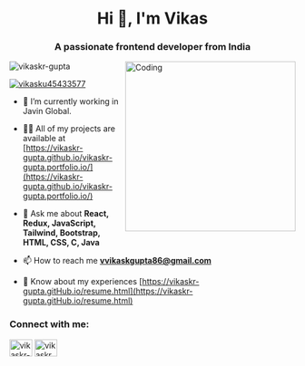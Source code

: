<!-- [![MasterHead](https://www.web-design-berwick.com.au/img/website-design-berwick.gif
)](https://vikaskr-gupta.io
) -->
<!-- https://rahuldkjain.github.io/gh-profile-readme-generator/ -->
<h1 align="center">Hi 👋, I'm Vikas</h1>
<h3 align="center">A passionate frontend developer from India</h3>

<img align="right" alt="Coding" width="300" src="https://i.giphy.com/media/KZLfJCaSY7jM0GTc5i/giphy.webp">

<p align="left"> <img src="https://komarev.com/ghpvc/?username=vikaskr-gupta&label=Profile%20views&color=0e75b6&style=flat" alt="vikaskr-gupta" /> </p>

<p align="left"> <a href="https://twitter.com/vikasku45433577" target="blank"><img src="https://img.shields.io/twitter/follow/vikasku45433577?logo=twitter&style=for-the-badge" alt="vikasku45433577" /></a> </p>

- 🌱 I’m currently working in Javin Global.

- 👨‍💻 All of my projects are available at [https://vikaskr-gupta.github.io/vikaskr-gupta.portfolio.io/](https://vikaskr-gupta.github.io/vikaskr-gupta.portfolio.io/)

- 💬 Ask me about **React, Redux, JavaScript, Tailwind, Bootstrap, HTML, CSS, C, Java**

- 📫 How to reach me **vvikaskgupta86@gmail.com**

- 📄 Know about my experiences [https://vikaskr-gupta.gitHub.io/resume.html](https://vikaskr-gupta.gitHub.io/resume.html)

<h3 align="left">Connect with me:</h3>
<p align="left">
<a href="https://linkedin.com/in/vikaskr-gupta" target="blank"><img align="center" src="https://raw.githubusercontent.com/rahuldkjain/github-profile-readme-generator/master/src/images/icons/Social/linked-in-alt.svg" alt="vikaskr-gupta" height="30" width="40" /></a>
<a href="https://www.leetcode.com/vikaskrgupta" target="blank"><img align="center" src="https://raw.githubusercontent.com/rahuldkjain/github-profile-readme-generator/master/src/images/icons/Social/leet-code.svg" alt="vikaskrgupta" height="30" width="40" /></a>
</p>
<!-- <p>&nbsp;<img align="center" src="https://github-readme-stats.vercel.app/api?username=vikaskr-gupta&show_icons=true&locale=en" alt="vikaskr-gupta" /></p> -->
